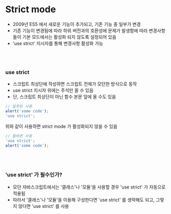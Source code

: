 # Strict mode
- 2009년 ES5 에서 새로운 기능이 추가되고, 기존 기능 중 일부가 변경
- 기존 기능이 변경됨에 따라 하위 버전과의 호환성에 문제가 발생함에 따라 변경사항들이 기본 모드에서는 활성화 되지 않도록 설정되어 있음
- 'use strict' 지시자를 통해 변경사항 활성화 가능

<br></br>
### use strict
- 스크립트 최상단에 작성하면 스크립트 전체가 모던한 방식으로 동작
- use strict 지시자 위에는 주석만 올 수 있음
- 단, 스크립트 최상단이 아닌 함수 본문 앞에 올 수도 있음

```javascript
// 잘못된 사용
alert('some code');
'use strict';
```
위와 같이 사용하면 strict mode 가 활성화되지 않을 수 있음

```javascript
// 올바른 사용
'use strict';
alert('some code');
```

<br></br>
### 'use strict' 가 필수인가?
- 모던 자바스크립트에서는 '클래스'나 '모듈'을 사용할 경우 'use strict' 가 자동으로 적용됨
- 따라서 '클래스'나 '모듈'을 이용해 구성한다면 'use strict' 를 생략해도 되고, 그렇지 않다면 'use strict' 를 사용
